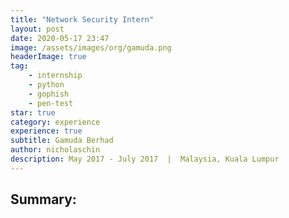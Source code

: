```yaml
---
title: "Network Security Intern" 
layout: post 
date: 2020-05-17 23:47
image: /assets/images/org/gamuda.png
headerImage: true
tag: 
    - internship
    - python
    - gophish
    - pen-test
star: true
category: experience
experience: true
subtitle: Gamuda Berhad
author: nicholaschin
description: May 2017 - July 2017  |  Malaysia, Kuala Lumpur
--- 
```


## Summary: 

